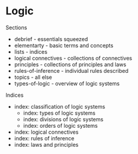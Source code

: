 # Logic

Sections
- debrief - essentials squeezed
- elementarty - basic terms and concepts
- lists - indices
- logical connectives - collections of connectives
- principles - collections of principles and laws
- rules-of-inference - individual rules described
- topics - all else
- types-of-logic - overview of logic systems


Indices
- index: classification of logic systems
  - index: types of logic systems
  - index: divisions of logic systems
  - index: orders of logic systems
- index: logical connectives
- index: rules of inference
- index: laws and principles
